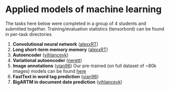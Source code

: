 # Applied models of machine learning

The tasks here below were completed in a group of 4 students and submitted together. Training/evaluation statistics (tensorbord) can be found in per-task directories

1. **Convolutional neural network** ([alexxRT](https://github.com/alexxRT))
2. **Long short-term memory memory** ([alexxRT](https://github.com/alexxRT))
3. **Autoencoder** ([vihlancevk](https://github.com/vihlancevk))
4. **Variational autoencoder** ([nerett](https://github.com/nerett))
5. **Image annotations** ([vian96](https://github.com/vian96))
   Our pre-trained (on full dataset of ~80k images) models can be found [here](https://disk.yandex.ru/d/OVxk_l405BJtzg)
6. **FastText in word tag prediction** ([vian96](https://github.com/vian96))
7. **BigARTM in document date prediction** ([vihlancevk](https://github.com/vihlancevk))
